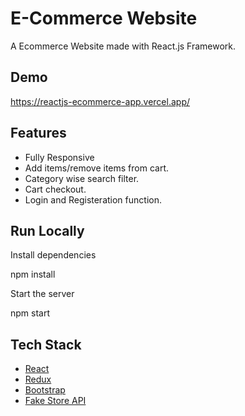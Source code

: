 # E-Commerce Website

A Ecommerce Website made with React.js Framework.


## Demo

https://reactjs-ecommerce-app.vercel.app/

## Features

- Fully Responsive
- Add items/remove items from cart.
- Category wise search filter.
- Cart checkout.
- Login and Registeration function.


## Run Locally

Install dependencies

  npm install

Start the server

  npm start



## Tech Stack

* [React](https://reactjs.org/)
* [Redux](https://redux.js.org/)
* [Bootstrap](https://getbootstrap.com/)
* [Fake Store API](https://fakestoreapi.com/)
